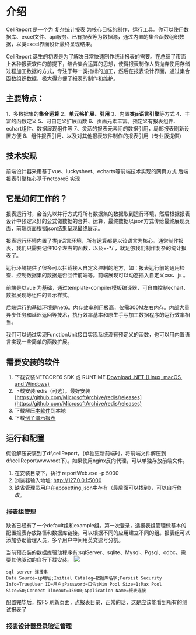 # 介绍

CellReport 是一个为 复杂统计报表 为核心目标的制作、运行工具。你可以使用数据库、excel文件、api服务、已有报表等为数据源，通过内置的集合函数组织数据，以类excel界面设计最终呈现结果。

CellReport 诞生的初衷是为了解决日常快速制作统计报表的需要。在总结了市面上各种报表软件的前提下，结合集合运算的思想，使得报表制作人员抛弃使用存储过程加工数据的方式，专注于每一类指标的加工，然后在报表设计界面，通过集合函数组织数据，极大得方便了报表的制作和维护。
## 主要特点：
1、多数据集的**集合运算**
2、**单元格扩展、引用**
3、内置**类js语言引擎**等方式
4、丰富的函数定义
5、可自定义扩展函数
6、页面元素丰富。预定义有报表组件、echart组件、数据展现组件等
7、灵活的报表元素间的数据引用，局部报表刷新设置方便
8、组件报表引用、以及对其他报表软件制作的报表引用（专业版提供）

## 技术实现
前端设计器采用基于vue、luckysheet、echarts等前端技术实现的网页方式
后端报表引擎核心基于netcore6 实现

## 它是如何工作的？

报表运行时，会首先以并行方式将所有数据集的数据取到运行环境，然后根据报表设计中预定义好的公式做数据的合并、运算，最终数据以json方式传给最终展现页面，前端页面根据json结果呈现最终展示。

报表运行环境内置了类js语言环境，所有运算都是以该语言为核心。通常制作报表，我们只需要记住10个左右的函数，以及+-*/ ，就足够我们制作复杂的统计报表了。

运行环境提供了很多可以拦截接入自定义控制的地方，如：报表运行前的通用检查、控制数据集的数据是否回传前端等。前端展现可以动态插入自定义css、js 。

前端是以vue 为基础，通过template-compiler模板编译器，可自由控制echart、数据展现等组件的显示样式。

后端运行的基础环境是net6。内存效率利用极高，仅需300M左右内存。内部大量异步任务和延迟返回等技术，执行效率基本和原生手写加工数据程序的运行效率相当。

我们可以通过实现FunctionUnit接口实现系统没有预定义的函数，也可以用内置语言实现一些简单的函数扩展。

## 需要安装的软件
1. 下载安装NETCORE6 SDK 或 RUNTIME.[Download .NET (Linux, macOS, and Windows)](https://dotnet.microsoft.com/download)
2. 下载安装redis（可选）。最好安装 
[https://github.com/MicrosoftArchive/redis/releases](https://github.com/MicrosoftArchive/redis/releases)
3. 下载解压[本软件](https://github.com/NoneDay/CellReport/raw/master/publish_release/CellReport.zip)到本地
4. 下载[例子演示报表](https://github.com/NoneDay/CellReport/raw/master/publish_release/example.rar)

## 运行和配置
假设解压安装到了d:\cellReport。(单独更新前端时，将前端文件解压到d:\cellReport\wwwroot下)。如果使用nginx反向代理，可以单独存放前端文件。
1. 在安装目录下，执行 reportWeb.exe -p 5000
2. 浏览器输入地址:  http://127.0.0.1:5000
3. 缺省管理员用户在appsetting.json中存有（最后面可以找到），可以自行修改。

### 报表组管理
 缺省已经有了一个default组和example组。第一次登录，选报表组管理做基本的配置报表存放路径和数据库链接。可以根据不同的应用建立不同的组。报表组可以添加协助管理人员，多个用户中间用英文逗号分割。
 
 当前预安装的数据库驱动程序有:sqlServer、sqlite、Mysql、Pgsql、odbc。需要其他驱动的自行下载安装。
![](https://atts.w3cschool.cn/attachments/image/20211125/1637815124338385.png)


```
sql server 连接串
Data Source=ip地址;Initial Catalog=数据库名字;Persist Security Info=True;User ID=用户;Password=口令;Min Pool Size=1;Max Pool Size=50;Connect Timeout=15000;Application Name=报表连接
```

配置完毕后，按F5 刷新页面，点报表目录，正常的话，这是应该能看到所有的测试报表了

### 报表设计器登录验证管理


